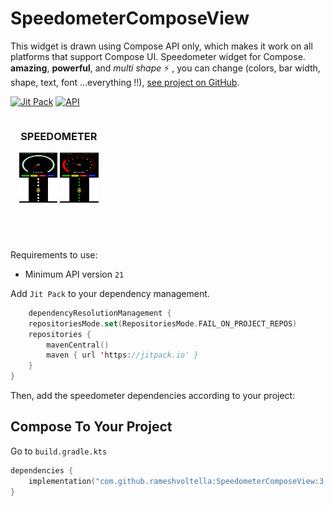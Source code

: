 # SpeedometerComposeView
This widget is drawn using Compose API only, which makes it work on all platforms that support Compose UI.
Speedometer widget for Compose. **amazing**, **powerful**, and _multi shape_ :zap: , you can change (colors, bar width, shape, text, font ...everything !!),
[see project on GitHub](https://github.com/rameshvoltella/SpeedometerComposeView).

[![Jit Pack](https://jitpack.io/v/rameshvoltella/SpeedometerComposeView.svg)](https://jitpack.io/#rameshvoltella/SpeedometerComposeView)
[![API](https://img.shields.io/badge/API-+21-red.svg?style=flat)](#)


<div style="display: grid; grid-template-columns: repeat(3, 1fr); gap: 20px;">
<div style="text-align: center;">
        <h3>SPEEDOMETER</h3>
        <img src="https://github.com/rameshvoltella/SpeedometerComposeView/blob/main/appfiles/normal.jpeg?raw=true" alt="Tracker OFF" style="width: 40%; height: 40%;">
        <img src="https://github.com/rameshvoltella/SpeedometerComposeView/blob/main/appfiles/glow.jpeg?raw=true" alt="Tracker ON" style="width: 40%; height: 40%;">
    </div>
</div>

Requirements to use:

- Minimum API version `21` 

Add `Jit Pack` to your dependency management.

```kotlin
	dependencyResolutionManagement {
    repositoriesMode.set(RepositoriesMode.FAIL_ON_PROJECT_REPOS)
    repositories {
        mavenCentral()
        maven { url 'https://jitpack.io' }
    }
}
```

Then, add the speedometer dependencies according to your project:

## Compose To Your Project

Go to `build.gradle.kts`

```kotlin
dependencies {
    implementation("com.github.rameshvoltella:SpeedometerComposeView:3.0.0")
}
```

